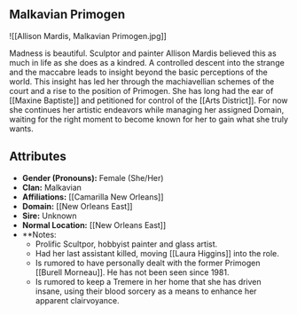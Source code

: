 ## Malkavian Primogen

![[Allison Mardis, Malkavian Primogen.jpg]]

Madness is beautiful. Sculptor and painter Allison Mardis believed this as much in life as she does as a kindred. A controlled descent into the strange and the maccabre leads to insight beyond the basic perceptions of the world. This insight has led her through the machiavellian schemes of the court and a rise to the position of Primogen. She has long had the ear of [[Maxine Baptiste]] and petitioned for control of the [[Arts District]]. For now she continues her artistic endeavors while managing her assigned Domain, waiting for the right moment to become known for her to gain what she truly wants.

## Attributes
*  **Gender (Pronouns):** Female (She/Her)
* **Clan:** Malkavian
* **Affiliations:** [[Camarilla New Orleans]]
* **Domain:** [[New Orleans East]]
* **Sire:** Unknown
* **Normal Location:** [[New Orleans East]]
* **Notes: 
    - Prolific Scultpor, hobbyist painter and glass artist.
    - Had her last assistant killed, moving [[Laura Higgins]] into the role.
    - Is rumored to have personally dealt with the former Primogen [[Burell Morneau]]. He has not been seen since 1981. 
    - Is rumored to keep a Tremere in her home that she has driven insane, using their blood sorcery as a means to enhance her apparent clairvoyance. 